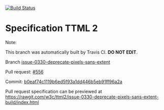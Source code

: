 [![Build Status](https://travis-ci.org/w3c/ttml2.svg?branch=issue-0330-deprecate-pixels-sans-extent)](https://travis-ci.org/w3c/ttml2)


# Specification TTML 2


Note:


This branch was automatically built by Travis CI. <b>DO NOT EDIT</b>.


 Branch [issue-0330-deprecate-pixels-sans-extent](https://github.com/w3c/ttml2/tree/issue-0330-deprecate-pixels-sans-extent)


 Pull request: [#556](https://github.com/w3c/ttml2/pull/556)


 Commit: [b0eaf74c1119b6ed5f93a1dd446b5eb91ff96a2a](https://github.com/w3c/ttml2/commit/b0eaf74c1119b6ed5f93a1dd446b5eb91ff96a2a)

Pull request specification can be previewed at https://rawgit.com/w3c/ttml2/issue-0330-deprecate-pixels-sans-extent-build/index.html




